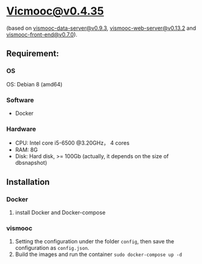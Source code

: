 # Vicmooc@v0.4.35

(based on [vismooc-data-server@v0.9.3](https://github.com/HKUST-VISLab/vismooc-data-server/releases/tag/v0.9.3), 
[vismooc-web-server@v0.13.2](https://github.com/HKUST-VISLab/vismooc-web-server/releases/tag/v0.13.2) and
[vismooc-front-end@v0.7.0](https://github.com/HKUST-VISLab/vismooc-front-end/releases/tag/v0.7.0)).

## Requirement:

### OS
OS: Debian 8 (amd64)

### Software
- Docker

### Hardware
- CPU: Intel core i5-6500 @3.20GHz， 4 cores
- RAM: 8G
- Disk: Hard disk, >= 100Gb (actually, it depends on the size of dbsnapshot)

## Installation

### Docker
1. install Docker and Docker-compose

### vismooc
1. Setting the configuration under the folder `config`, then save the configuration as `config.json`.
2. Build the images and run the container `sudo docker-compose up -d`
